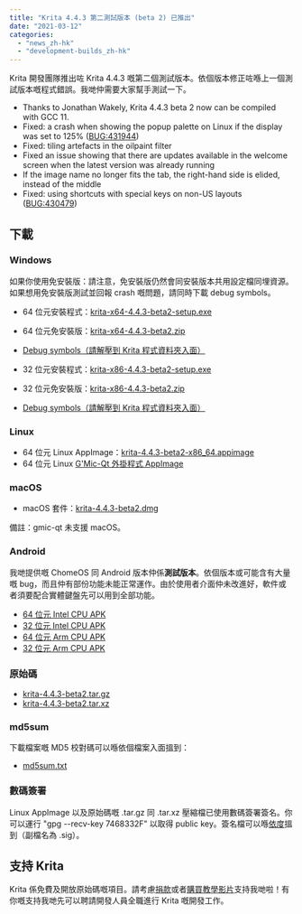 ```yaml
---
title: "Krita 4.4.3 第二測試版本 (beta 2) 已推出"
date: "2021-03-12"
categories: 
  - "news_zh-hk"
  - "development-builds_zh-hk"
---
```


Krita 開發團隊推出咗 Krita 4.4.3 嘅第二個測試版本。依個版本修正咗喺上一個測試版本嘅程式錯誤。我哋仲需要大家幫手測試一下。

- Thanks to Jonathan Wakely, Krita 4.4.3 beta 2 now can be compiled with GCC 11.
- Fixed: a crash when showing the popup palette on Linux if the display was set to 125% ([BUG:431944](https://bugs.kde.org/show_bug.cgi?id=431944))
- Fixed: tiling artefacts in the oilpaint filter
- Fixed an issue showing that there are updates available in the welcome screen when the latest version was already running
- If the image name no longer fits the tab, the right-hand side is elided, instead of the middle
- Fixed: using shortcuts with special keys on non-US layouts ([BUG:430479](https://bugs.kde.org/show_bug.cgi?id=430479))

## 下載

### Windows

如果你使用免安裝版：請注意，免安裝版仍然會同安裝版本共用設定檔同埋資源。如果想用免安裝版測試並回報 crash 嘅問題，請同時下載 debug symbols。

- 64 位元安裝程式：[krita-x64-4.4.3-beta2-setup.exe](https://download.kde.org/unstable/krita/4.4.3-beta2/krita-x64-4.4.3-beta2-setup.exe)
- 64 位元免安裝版：[krita-x64-4.4.3-beta2.zip](https://download.kde.org/unstable/krita/4.4.3-beta2/krita-x64-4.4.3-beta2.zip)
- [Debug symbols（請解壓到 Krita 程式資料夾入面）](https://download.kde.org/unstable/krita/4.4.3-beta2/krita-x64-4.4.3-beta2-dbg.zip)

- 32 位元安裝程式：[krita-x86-4.4.3-beta2-setup.exe](https://download.kde.org/unstable/krita/4.4.3-beta2/krita-x86-4.4.3-beta2-setup.exe)
- 32 位元免安裝版：[krita-x86-4.4.3-beta2.zip](https://download.kde.org/unstable/krita/4.4.3-beta2/krita-x86-4.4.3-beta2.zip)
- [Debug symbols（請解壓到 Krita 程式資料夾入面）](https://download.kde.org/unstable/krita/4.4.3-beta2/krita-x86-4.4.3-beta2-dbg.zip)

### Linux

- 64 位元 Linux AppImage：[krita-4.4.3-beta2-x86\_64.appimage](https://download.kde.org/unstable/krita/4.4.3-beta2/krita-4.4.3-beta2-x86_64.appimage)
- 64 位元 Linux [G'Mic-Qt 外掛程式 AppImage](https://download.kde.org/unstable/krita/4.4.3-beta2/gmic_krita_qt-x86_64.appimage)

### macOS

- macOS 套件：[krita-4.4.3-beta2.dmg](https://download.kde.org/unstable/krita/4.4.3-beta2/krita-4.4.3-beta2.dmg)

備註：gmic-qt 未支援 macOS。

### Android

我哋提供嘅 ChomeOS 同 Android 版本仲係**測試版本**。依個版本或可能含有大量嘅 bug，而且仲有部份功能未能正常運作。由於使用者介面仲未改進好，軟件或者須要配合實體鍵盤先可以用到全部功能。

- [64 位元 Intel CPU APK](https://download.kde.org/unstable/krita/4.4.3-beta2/krita_x86_64_apk-4.4.3-beta2.apk)
- [32 位元 Intel CPU APK](https://download.kde.org/unstable/krita/4.4.3-beta2/krita_x86_apk-4.4.3-beta2.apk)
- [64 位元 Arm CPU APK](https://download.kde.org/unstable/krita/4.4.3-beta2/krita_arm64-v8a_apk-4.4.3-beta2.apk)
- [32 位元 Arm CPU APK](https://download.kde.org/unstable/krita/4.4.3-beta2/krita_armeabi-v7a_apk-4.4.3-beta2.apk)

### 原始碼

- [krita-4.4.3-beta2.tar.gz](https://download.kde.org/unstable/krita/4.4.3-beta2/krita-4.4.3-beta2.tar.gz)
- [krita-4.4.3-beta2.tar.xz](https://download.kde.org/unstable/krita/4.4.3-beta2/krita-4.4.3-beta2.tar.xz)

### md5sum

下載檔案嘅 MD5 校對碼可以喺依個檔案入面搵到：

- [md5sum.txt](https://download.kde.org/unstable/krita/4.4.3-beta2/md5sum.txt)

### 數碼簽署

Linux AppImage 以及原始碼嘅 .tar.gz 同 .tar.xz 壓縮檔已使用數碼簽署簽名。你可以運行 "gpg --recv-key 7468332F" 以取得 public key。簽名檔可以喺[依度](https://download.kde.org/unstable/krita/4.4.3-beta2/)搵到（副檔名為 .sig）。

## 支持 Krita

Krita 係免費及開放原始碼嘅項目。請考慮[捐款](https://krita.org/en/support-us/donations/)或者[購買教學影片](https://krita.org/en/shop/)支持我哋啦！有你嘅支持我哋先可以聘請開發人員全職進行 Krita 嘅開發工作。
